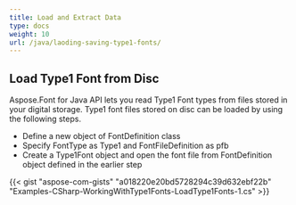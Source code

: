 ```yaml
---
title: Load and Extract Data
type: docs
weight: 10
url: /java/laoding-saving-type1-fonts/
---
```


## **Load Type1 Font from Disc**
Aspose.Font for Java API lets you read Type1 Font types from files stored in your digital storage. Type1 font files stored on disc can be loaded by using the following steps.
 * Define a new object of FontDefinition class
 * Specify FontType as Type1 and FontFileDefinition as pfb
 * Create a Type1Font object and open the font file from FontDefinition object defined in the earlier step

{{< gist "aspose-com-gists" "a018220e20bd5728294c39d632ebf22b" "Examples-CSharp-WorkingWithType1Fonts-LoadType1Fonts-1.cs" >}}
